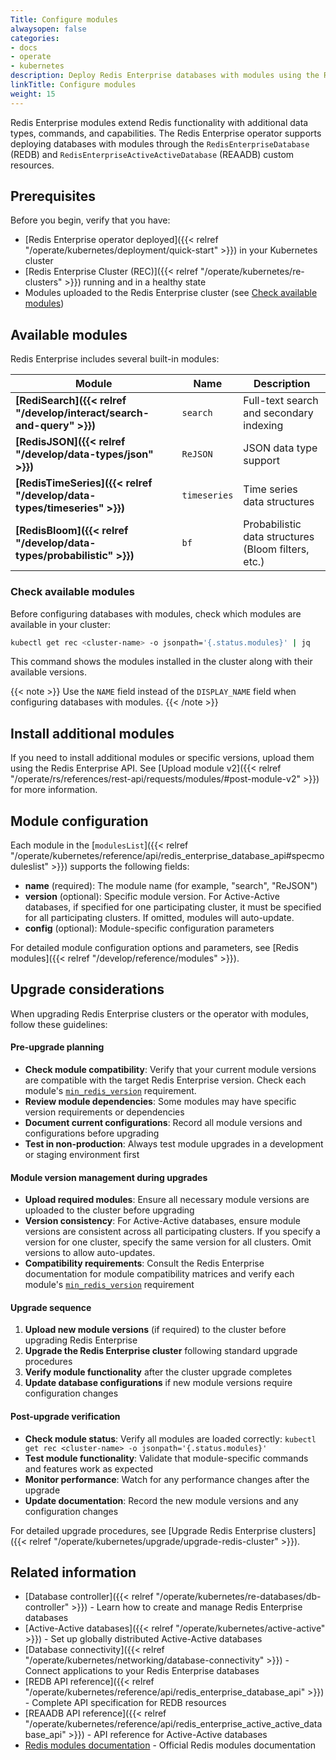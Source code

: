 ```yaml
---
Title: Configure modules
alwaysopen: false
categories:
- docs
- operate
- kubernetes
description: Deploy Redis Enterprise databases with modules using the Redis Enterprise operator for Kubernetes.
linkTitle: Configure modules
weight: 15
---
```


Redis Enterprise modules extend Redis functionality with additional data types, commands, and capabilities. The Redis Enterprise operator supports deploying databases with modules through the `RedisEnterpriseDatabase` (REDB) and `RedisEnterpriseActiveActiveDatabase` (REAADB) custom resources.

## Prerequisites

Before you begin, verify that you have:

- [Redis Enterprise operator deployed]({{< relref "/operate/kubernetes/deployment/quick-start" >}}) in your Kubernetes cluster
- [Redis Enterprise Cluster (REC)]({{< relref "/operate/kubernetes/re-clusters" >}}) running and in a healthy state
- Modules uploaded to the Redis Enterprise cluster (see [Check available modules](#check-available-modules))

## Available modules

Redis Enterprise includes several built-in modules:

| Module | Name | Description |
|--------|------|-------------|
| **[RediSearch]({{< relref "/develop/interact/search-and-query" >}})** | `search` | Full-text search and secondary indexing |
| **[RedisJSON]({{< relref "/develop/data-types/json" >}})** | `ReJSON` | JSON data type support |
| **[RedisTimeSeries]({{< relref "/develop/data-types/timeseries" >}})** | `timeseries` | Time series data structures |
| **[RedisBloom]({{< relref "/develop/data-types/probabilistic" >}})** | `bf` | Probabilistic data structures (Bloom filters, etc.) |

### Check available modules

Before configuring databases with modules, check which modules are available in your cluster:

```bash
kubectl get rec <cluster-name> -o jsonpath='{.status.modules}' | jq
```

This command shows the modules installed in the cluster along with their available versions.

{{< note >}}
Use the `NAME` field instead of the `DISPLAY_NAME` field when configuring databases with modules.
{{< /note >}}

## Install additional modules

If you need to install additional modules or specific versions, upload them using the Redis Enterprise API. See [Upload module v2]({{< relref "/operate/rs/references/rest-api/requests/modules/#post-module-v2" >}}) for more information.

## Module configuration

Each module in the [`modulesList`]({{< relref "/operate/kubernetes/reference/api/redis_enterprise_database_api#specmoduleslist" >}}) supports the following fields:

- **name** (required): The module name (for example, "search", "ReJSON")
- **version** (optional): Specific module version. For Active-Active databases, if specified for one participating cluster, it must be specified for all participating clusters. If omitted, modules will auto-update.
- **config** (optional): Module-specific configuration parameters

For detailed module configuration options and parameters, see [Redis modules]({{< relref "/develop/reference/modules" >}}).

## Upgrade considerations

When upgrading Redis Enterprise clusters or the operator with modules, follow these guidelines:

#### Pre-upgrade planning

- **Check module compatibility**: Verify that your current module versions are compatible with the target Redis Enterprise version. Check each module's [`min_redis_version`](https://redis.io/docs/latest/operate/rs/references/rest-api/objects/module/) requirement.
- **Review module dependencies**: Some modules may have specific version requirements or dependencies
- **Document current configurations**: Record all module versions and configurations before upgrading
- **Test in non-production**: Always test module upgrades in a development or staging environment first

#### Module version management during upgrades

- **Upload required modules**: Ensure all necessary module versions are uploaded to the cluster before upgrading
- **Version consistency**: For Active-Active databases, ensure module versions are consistent across all participating clusters. If you specify a version for one cluster, specify the same version for all clusters. Omit versions to allow auto-updates.
- **Compatibility requirements**: Consult the Redis Enterprise documentation for module compatibility matrices and verify each module's [`min_redis_version`](https://redis.io/docs/latest/operate/rs/references/rest-api/objects/module/) requirement

#### Upgrade sequence

1. **Upload new module versions** (if required) to the cluster before upgrading Redis Enterprise
2. **Upgrade the Redis Enterprise cluster** following standard upgrade procedures
3. **Verify module functionality** after the cluster upgrade completes
4. **Update database configurations** if new module versions require configuration changes

#### Post-upgrade verification

- **Check module status**: Verify all modules are loaded correctly: `kubectl get rec <cluster-name> -o jsonpath='{.status.modules}'`
- **Test module functionality**: Validate that module-specific commands and features work as expected
- **Monitor performance**: Watch for any performance changes after the upgrade
- **Update documentation**: Record the new module versions and any configuration changes

For detailed upgrade procedures, see [Upgrade Redis Enterprise clusters]({{< relref "/operate/kubernetes/upgrade/upgrade-redis-cluster" >}}).

## Related information

- [Database controller]({{< relref "/operate/kubernetes/re-databases/db-controller" >}}) - Learn how to create and manage Redis Enterprise databases
- [Active-Active databases]({{< relref "/operate/kubernetes/active-active" >}}) - Set up globally distributed Active-Active databases
- [Database connectivity]({{< relref "/operate/kubernetes/networking/database-connectivity" >}}) - Connect applications to your Redis Enterprise databases
- [REDB API reference]({{< relref "/operate/kubernetes/reference/api/redis_enterprise_database_api" >}}) - Complete API specification for REDB resources
- [REAADB API reference]({{< relref "/operate/kubernetes/reference/api/redis_enterprise_active_active_database_api" >}}) - API reference for Active-Active databases
- [Redis modules documentation](https://redis.io/docs/latest/develop/reference/modules/) - Official Redis modules documentation
